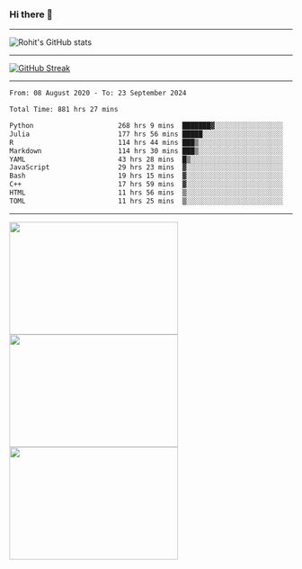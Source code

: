 ### Hi there 👋

<hr/>

![Rohit's GitHub stats](https://github-readme-stats.vercel.app/api?username=RohitRathore1&show_icons=true&theme=transparent)

<hr/>

[![GitHub Streak](http://github-readme-streak-stats.herokuapp.com?user=RohitRathore1&theme=dark&mode=weekly)](https://git.io/streak-stats)

<hr/>

<!--START_SECTION:waka-->

```txt
From: 08 August 2020 - To: 23 September 2024

Total Time: 881 hrs 27 mins

Python                     268 hrs 9 mins  ███████▓░░░░░░░░░░░░░░░░░   30.42 %
Julia                      177 hrs 56 mins █████░░░░░░░░░░░░░░░░░░░░   20.19 %
R                          114 hrs 44 mins ███▒░░░░░░░░░░░░░░░░░░░░░   13.02 %
Markdown                   114 hrs 30 mins ███▒░░░░░░░░░░░░░░░░░░░░░   12.99 %
YAML                       43 hrs 28 mins  █▒░░░░░░░░░░░░░░░░░░░░░░░   04.93 %
JavaScript                 29 hrs 23 mins  ▓░░░░░░░░░░░░░░░░░░░░░░░░   03.33 %
Bash                       19 hrs 15 mins  ▓░░░░░░░░░░░░░░░░░░░░░░░░   02.18 %
C++                        17 hrs 59 mins  ▓░░░░░░░░░░░░░░░░░░░░░░░░   02.04 %
HTML                       11 hrs 56 mins  ▒░░░░░░░░░░░░░░░░░░░░░░░░   01.35 %
TOML                       11 hrs 25 mins  ▒░░░░░░░░░░░░░░░░░░░░░░░░   01.30 %
```

<!--END_SECTION:waka-->

<hr/>

<p>
  <img src="https://wakatime.com/share/@TeAmp0is0N/0205e68a-e5ed-48bf-b870-3c94c1fa77d3.svg" width="300" height="200">
  <img src="https://wakatime.com/share/@TeAmp0is0N/3935ee43-08a3-493e-8b95-60c1f9204b15.svg" width="300" height="200">
  <img src="https://wakatime.com/share/@TeAmp0is0N/8717aacc-7340-44e0-abb1-987dc9823fcd.svg" width="300" height="200">
</p>




